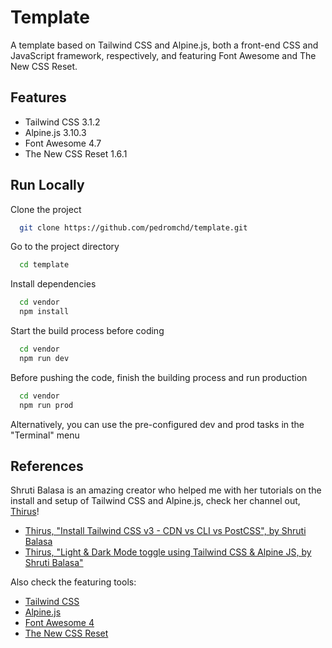 
# Template

A template based on Tailwind CSS and Alpine.js, both a front-end CSS and JavaScript framework, respectively, and featuring Font Awesome and The New CSS Reset.

## Features

- Tailwind CSS 3.1.2
- Alpine.js 3.10.3
- Font Awesome 4.7
- The New CSS Reset 1.6.1

## Run Locally

Clone the project

```bash
  git clone https://github.com/pedromchd/template.git
```

Go to the project directory

```bash
  cd template
```

Install dependencies

```bash
  cd vendor
  npm install
```

Start the build process before coding

```bash
  cd vendor
  npm run dev
```

Before pushing the code, finish the building process and run production

```bash
  cd vendor
  npm run prod
```

Alternatively, you can use the pre-configured dev and prod tasks in the "Terminal" menu

## References

Shruti Balasa is an amazing creator who helped me with her tutorials on the install and setup of Tailwind CSS and Alpine.js, check her channel out, [Thirus](https://www.youtube.com/c/Thirus)!

- [Thirus, "Install Tailwind CSS v3 - CDN vs CLI vs PostCSS", by Shruti Balasa](https://youtu.be/h9Zun41-Ozc)
- [Thirus, "Light & Dark Mode toggle using Tailwind CSS & Alpine JS, by Shruti Balasa"](https://youtu.be/NvoYr7eQ2Xo)

Also check the featuring tools:

- [Tailwind CSS](https://tailwindcss.com/)
- [Alpine.js](https://alpinejs.dev/)
- [Font Awesome 4](https://fontawesome.com/v4/)
- [The New CSS Reset](https://elad2412.github.io/the-new-css-reset/)
